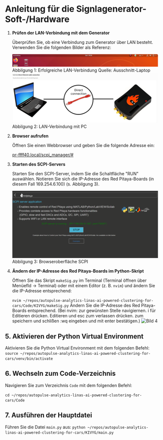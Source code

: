 # Anleitung für die Signlagenerator-Soft-/Hardware

1. **Prüfen der LAN-Verbindung mit dem Generator**

   Überprüfen Sie, ob eine Verbindung zum Generator über LAN besteht. Verwenden Sie die folgenden Bilder als Referenz:

   ![Bild 1](image.png)
   Abbilgung 1: Erfolgreiche LAN-Verbindung Quelle: Ausschnitt-Laptop 
   ![Bild 2](image-1.png)
   Abbilgung 2: LAN-Verbindung mit PC

2. **Browser aufrufen**

   Öffnen Sie einen Webbrowser und geben Sie die folgende Adresse ein:

   [pr-ffff40.local/scpi_manager/#](http://rp-ffff40.local/scpi_manager/#)

3. **Starten des SCPI-Servers**

   Starten Sie den SCPI-Server, indem Sie die Schaltfläche "RUN" auswählen. Notieren Sie sich die IP-Adresse des Red Pitaya-Boards (in diesem Fall 169.254.6.100) (s. Abbilgung 3).

   ![Bild 3](image-2.png)
   Abbilgung 3: Browseroberfläche SCPI
4. **Ändern der IP-Adresse des Red Pitaya-Boards im Python-Skript**


   Öffnen Sie das Skript `makeSig.py` im Terminal (Terminal öffnen über Menüefld -> Terminal) oder mit einem Editor (z. B. `nvim`) und ändern Sie die IP-Adresse entsprechend:

   ```nvim ~/repos/autopulse-analytics-linas-ai-powered-clustering-for-cars/Code/KIVYG/makeSig.py```
   Ändern Sie die IP-Adresse des Red Pitaya-Boards entsprechend.
   (Bei nvim: zur gewünsten Stelle navigiernen. i für Editieren drücken. Editieren und esc zum verlassen drücken. zum speichern und schlißen :wq eingeben und mit enter bestätigen.) 
![Bild 4](image-3.png)

## 5. Aktivieren der Python Virtual Environment

Aktivieren Sie die Python Virtual Environment mit dem folgenden Befehl:
```source ~/repos/autopulse-analytics-linas-ai-powered-clustering-for-cars/venv/bin/activate```

## 6. Wechseln zum Code-Verzeichnis

Navigieren Sie zum Verzeichnis `Code` mit dem folgenden Befehl:

```cd ~/repos/autopulse-analytics-linas-ai-powered-clustering-for-cars/Code```

## 7. Ausführen der Hauptdatei
Führen Sie die Datei `main.py` aus:
```python ~/repos/autopulse-analytics-linas-ai-powered-clustering-for-cars/KIVYG/main.py```